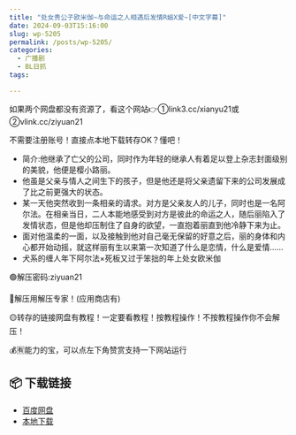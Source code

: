 ```yaml
---
title: "处女贵公子欧米伽~与命运之人相遇后发情R娠X爱~[中文字幕]"
date: 2024-09-03T15:16:00
slug: wp-5205
permalink: /posts/wp-5205/
categories:
  - 广播剧
  - BL日抓
tags:

---
```


如果两个网盘都没有资源了，看这个网站👉①link3.cc/xianyu21或②vlink.cc/ziyuan21

不需要注册账号！直接点本地下载转存OK？懂吧！

*   简介:他继承了亡父的公司，同时作为年轻的继承人有着足以登上杂志封面级别的美貌，他便是樱小路丽。
*   他虽是父亲与情人之间生下的孩子，但是他还是将父亲遗留下来的公司发展成了比之前更强大的状态。
*   某一天他突然收到一条相亲的请求。对方是父亲友人的儿子，同时也是一名阿尔法。在相亲当日，二人本能地感受到对方是彼此的命运之人，随后丽陷入了发情状态，但是他却压制住了自身的欲望，一直抱着丽直到他冷静下来为止。
*   面对他温柔的一面，以及接触到他对自己毫无保留的好意之后，丽的身体和内心都开始动摇，就这样丽有生以来第一次知道了什么是恋情，什么是爱情……
*   犬系的缠人年下阿尔法×死板又过于笨拙的年上处女欧米伽

🟢解压密码:ziyuan21

🔵解压用解压专家！(应用商店有)

🟡转存的链接网盘有教程！一定要看教程！按教程操作！不按教程操作你不会解压！

💰🈶能力的宝，可以点左下角赞赏支持一下网站运行

## 📦 下载链接
- [百度网盘](https://blziyuan21.com/pay-download/5205?key=4b6eb04c8b&down_id=0)
- [本地下载](https://blziyuan21.com/pay-download/5205?key=4b6eb04c8b&down_id=1)


